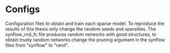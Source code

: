 # Configs
Configuration files to obtain and train each sparse model. To reproduce the results of this thesis only change the random seeds and sparsities. The synflow\_rnd\_fc file produces random networks with good structures, to obtain truely random networks change the pruning argument in the synflow files from "synflow" to "rand".
